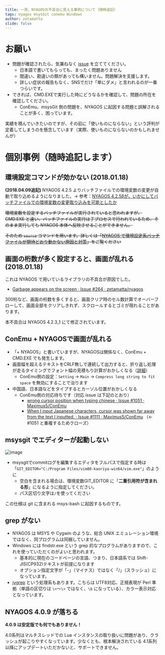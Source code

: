 ```yaml
---
title: 一見、NYAGOSの不具合に見える事例について（随時追記）
tags: nyagos msysGit conemu Windows
author: zetamatta
slide: false
---
```

お願い
=====

* 問題が確認されたら、気兼ねなく [issue](https://github.com/zetamatta/nyagos/issues) を立ててください。
     * 日本語で書いてもらっても、まったく問題ありません
     * 間違い、勘違いの類があっても構いません。問題解決を支援します。
     * 詳しい症状の報告もなく、SNSでだけ「単にダメ」と言われるのが一番つらいです。
* できれば、CMD.EXEで実行した時にどうなるかを確認して、問題の所在を確認してください。
     * ConEmu、msysGit 側の問題を、NYAGOS に起因する問題と誤解されることが多く、困っています。

実績を積んでいきたいのですが、その前に「使いものにならない」という評判が定着してしまうのを懸念しています（実際、使いものにならないのかもしれませんが）

個別事例（随時追記します）
======================

環境設定コマンドが効かない (2018.01.18)
------------------------

**(2018.04.09追記)** NYAGOS 4.2.5 よりバッチファイルでの環境変数の変更が自動で取り込めるようになりました。→ 参考：[NYAGOS 4.2.5βが、いかにしてバッチファイルでの環境変数の変更取り込みを可能としたか](https://qiita.com/zetamatta/items/efff93d92ac2150192fb)

<DEL>環境変数を設定するバッチファイルが実行されていると思われますが、CMD.EXE と違い、バッチファイルの実行は子プロセスで行われているため、そのまま実行しても NYAGOS 本体へ反映させることができません。</DEL>

<DEL>そのため `source` コマンドを用います。詳しくは「[NYAGOS で環境設定系バッチファイルが期待どおり動かない原因と対策](https://qiita.com/zetamatta/items/f62bafd711755a4cf8d7)」をご覧ください</DEL>

画面の桁数が多く設定すると、画面が乱れる (2018.01.18)
-------------------------------------
これは NYAGOS で用いているライブラリの不具合が原因でした。

* [Garbage appears on the screen · Issue #264 · zetamatta/nyagos](https://github.com/zetamatta/nyagos/issues/264)

300桁など、画面の桁数を多くすると、画面クリア時のセル数計算でオーバーフローして、画面全部をクリアしきれず、スクロールするとゴミが現れることがあります。

本不具合は NYAGOS 4.2.3_1 にて修正されています。

ConEmu + NYAGOSで画面が乱れる
---------------------------
* 「+ NYAGOS」と書いていますが、NYAGOSは関係なく、ConEmu + CMD.EXE でも発生します。
* 画面幅を超えるテキストをCRLF無しで連続して出力すると、折り返し処理が走るタイミングでフォント幅の見積もり計算がおかしくなる（[詳細](http://qiita.com/zetamatta/items/698efdabecae8bbbcbd9)）
    * ConEmu側の設定：`Setting` → `Main` → `Compress long string to fit space` を無効にすることで治ります
* 中国語、日本語などをタイプするとカーソル位置がおかしくなる
    * ConEmu側の対応待ちです（対応 issue は下記のとおり）
        * [wrong cursor position when typing chinese · Issue #1051 · Maximus5/ConEmu]( https://github.com/Maximus5/ConEmu/issues/1051)
        * [When I input Japanese characters, cursor was shown far away from the text I inputted. · Issue #1111 · Maximus5/ConEmu](https://github.com/Maximus5/ConEmu/issues/1111) （← #1051 と重複するためクローズ）

msysgit でエディターが起動しない
-----------------------------
![image](https://qiita-image-store.s3.amazonaws.com/0/29454/d9a3764c-0712-c547-5a90-0e3c9092c8e8.png)

* msysgitでcommitログを編集するエディタをフルパスで指定する時は「`GIT_EDITOR="C:/Program Files/vim80-kaoriya-win64/vim.exe"`」のように
    * 空白を含まれる場合は、環境変数GIT_EDITOR に「**二重引用符が含まれる形**」になるように指定してください。
    * パス区切り文字は`/`を使ってください

この仕様は git に含まれる msys-bash に起因するものです。

grep がない
----------

* NYAGOS は MSYS や Cygwin のような、総合 UNIX エミュレーション環境ではなく、同プログラムは同梱していません。
* Windows には findstr.exe という grep 的なプログラムがありますので、これを使っていただくのがよいと思われます。
    * 基本的に現在のコードページの言語、つまり、日本語系では Shift-JIS(CP932)テキストが前提になります
    * オプション指定文字が「-」（マイナス）ではなく「/」（スラッシュ）になっています。
* [jvgrep](https://github.com/mattn/jvgrep) という処理系もあります。こちらは UTF8対応、正規表現が Perl 準拠（単語の区切りは `\<`～`\>` ではなく、`\b` になっている）、カラー表示対応となっています。

NYAGOS 4.0.9 が落ちる
-----------------------

**4.0.9 は安定版でも何でもありません！**

4.0系列はマルチスレッドでの Lua インスタンスの取り扱いに問題があり、クラッシュが起こりやすくなっています。少なくとも、根本解決されている 4.1系列以降にアップデートいただかないと、サポートできません。

